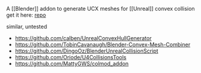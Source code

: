 A [[Blender]] addon to generate UCX meshes for [[Unreal]] convex collision
get it here: [repo](https://github.com/hannesdelbeke/collision-creator-addon) 
 
similar, untested 
- https://github.com/calben/UnrealConvexHullGenerator
- https://github.com/TobinCavanaugh/Blender-Convex-Mesh-Combiner
- https://github.com/DingoOz/BlenderUnrealCollisionScript
- https://github.com/Oriode/U4CollisionsTools
- https://github.com/MattyGWS/colmod_addon